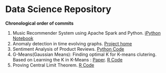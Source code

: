 # Data Science Repository
<b>Chronological order of commits</b>
<ol>
<li>Music Recommender System using Apache Spark and Python. <a href="https://github.com/shahrajat/Data-Science/tree/master/music-recommender">iPython Notebook</a></li>
<li>Anomaly detection in time evolving graphs. <a href="https://github.com/shahrajat/Data-Science/tree/master/anomaly-detection">Project home</a></li>
<li>Sentiment Analysis of Product Reviews. <a href="https://github.com/shahrajat/Data-Science/tree/master/sentiment-analysis-product-reviews">Python Code</a></li>
<li>G-Means(Gaussian Means): Finding optimal K for K-means clutering.<br/>
Based on Learning the K in K-Means : <a href="http://papers.nips.cc/paper/2526-learning-the-k-in-k-means.pdf"> Paper</a>. 
<a href="https://github.com/shahrajat/Data-Science/blob/master/gmeans.r">R Code</a>
</li>
<li>Proving Central Limit Theorem. <a href="https://github.com/shahrajat/Data-Science/blob/master/CLT.r">R Code</a></li>
</ol>
